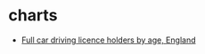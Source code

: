 # charts

- [Full car driving licence holders by age, England](https://rcatlord.github.io/charts/driving_licences)
